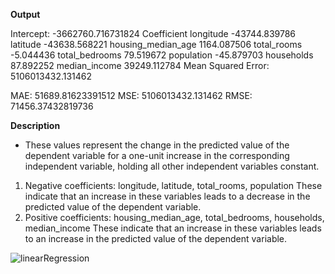 
**Output**

Intercept: -3662760.716731824
                    Coefficient
longitude          -43744.839786
latitude           -43638.568221
housing_median_age   1164.087506
total_rooms            -5.044436
total_bedrooms         79.519672
population            -45.879703
households             87.892252
median_income       39249.112784
Mean Squared Error: 5106013432.131462

MAE: 51689.81623391512
MSE: 5106013432.131462
RMSE: 71456.37432819736

**Description**
* These values represent the change in the predicted value of the dependent variable for a one-unit increase in the corresponding independent variable, holding all other independent variables constant.
1. Negative coefficients: longitude, latitude, total_rooms, population
These indicate that an increase in these variables leads to a decrease in the predicted value of the dependent variable.
2. Positive coefficients: housing_median_age, total_bedrooms, households, median_income
These indicate that an increase in these variables leads to an increase in the predicted value of the dependent variable.


![linearRegression](https://github.com/angelahuang3/MachineLearningProjects/assets/123219721/bc42e348-fa86-4387-8b7d-042d164bae09)
